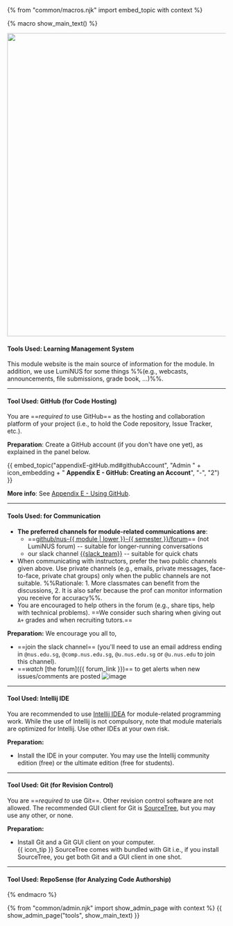 {% from "common/macros.njk" import embed_topic with context %}

{% macro show_main_text() %}
<div id="main">

<img src="{{baseUrl}}/admin/images/toolsList.png" style="width: 700px"><br>

#### Tools Used: Learning Management System

This module website is the main source of information for the module. In addition, we use LumiNUS for some things %%(e.g., webcasts, announcements, file submissions, grade book, ...)%%.

<hr><!-- ----------------------------------------------------------------------------------------------------- -->
<div id="github">

#### Tool Used: GitHub (for Code Hosting)

You are ==_required to_ use GitHub== as the hosting and collaboration platform of your project (i.e., to hold the Code repository, Issue Tracker, etc.). 

**Preparation**: Create a GitHub account (if you don't have one yet), as explained in the panel below.

{{ embed_topic("appendixE-gitHub.md#githubAccount", "Admin " + icon_embedding + " **Appendix E - GitHub: Creating an Account**", "-", "2") }}

**More info**: See [Appendix E - Using GitHub](appendixE-gitHub.html).

</div><hr><!-- ----------------------------------------------------------------------------------------------------- -->
<div id="communication">

#### Tools Used: for Communication

* **The preferred channels for module-related communications are**:
  * ==[github/nus-{{ module | lower }}-{{ semester }}/forum]({{module_org}}/forum/issues)== (not LumiNUS forum) -- suitable for longer-running conversations
  * our slack channel [{{slack_team}}]({{slack_team}}) -- suitable for quick chats 
* When communicating with instructors, prefer the two public channels given above. Use private channels (e.g., emails, private messages, face-to-face, private chat groups) only when the public channels are not suitable. %%Rationale: 1. More classmates can benefit from the discussions, 2. It is also safer because the prof can monitor information you receive for accuracy%%.
* You are encouraged to help others in the forum (e.g., share tips, help with technical problems). ==We consider such sharing when giving out `A+` grades and when recruiting tutors.==

**Preparation:** We encourage you all to,
* ==join the slack channel== (you'll need to use an email address ending in `@nus.edu.sg`, `@comp.nus.edu.sg`, `@u.nus.edu.sg` or `@u.nus.edu` to join this channel).
* ==_watch_ [the forum]({{ forum_link }})== to get alerts when new issues/comments are posted ![image](https://user-images.githubusercontent.com/1673303/44647915-0c761a80-aa12-11e8-98ac-2deb50532643.png)

</div><hr><!-- ----------------------------------------------------------------------------------------------------- -->
<div id="ide">

#### Tool Used: Intellij IDE

You are recommended to use [Intellij IDEA](https://www.jetbrains.com/idea/) for module-related programming work. While the use of Intellij is not compulsory, note that module materials are optimized for Intellij. Use other IDEs at your own risk. 

**Preparation:**
* Install the IDE in your computer. You may use the Intellij community edition (free) or the ultimate edition (free for students).

</div><hr><!-- ----------------------------------------------------------------------------------------------------- -->
<div id="rcs">

#### Tool Used: Git (for Revision Control)

You are ==_required to_ use Git==. Other revision control software are not allowed. The recommended GUI client for Git is [SourceTree](https://www.sourcetreeapp.com/), but you may use any other, or none.

**Preparation:**
* Install Git and a Git GUI client on your computer.<br>
  {{ icon_tip }} SourceTree comes with bundled with Git i.e., if you install SourceTree, you get both Git and a GUI client in one shot.

</div><hr><!-- ----------------------------------------------------------------------------------------------------- -->
<div id="reposense">

#### Tool Used: RepoSense (for Analyzing Code Authorship)

<include src="reposenseCompatibility.md" />
</div>

</div>
{% endmacro %}

{% from "common/admin.njk" import show_admin_page with context %}
{{ show_admin_page("tools", show_main_text) }}